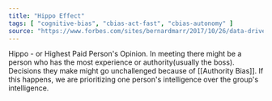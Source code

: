 ```yaml
---
title: "Hippo Effect"
tags: [ "cognitive-bias", "cbias-act-fast", "cbias-autonomy" ]
source: "https://www.forbes.com/sites/bernardmarr/2017/10/26/data-driven-decision-making-beware-of-the-hippo-effect/"
---
```


Hippo - or Highest Paid Person's Opinion. In meeting  there might be a person who has the most experience or authority(usually the boss). Decisions they make might go unchallenged because of [[Authority Bias]]. If this happens, we are prioritizing one person's intelligence over the group's intelligence.
